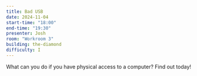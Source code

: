 ```yaml
---
title: Bad USB
date: 2024-11-04
start-time: "18:00"
end-time: "19:30"
presenter: Josh
room: "Workroom 3"
building: the-diamond
difficulty: I
---
```


What can you do if you have physical access to a computer? Find out today!